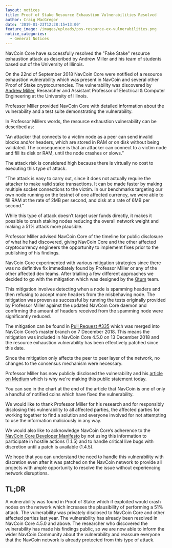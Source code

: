 ```yaml
---
layout: notices
title: Proof of Stake Resource Exhaustion Vulnerabilities Resolved
author: Craig MacGregor
date: '2019-01-23T12:28:15+13:00'
feature_image: /images/uploads/pos-resource-ex-vulnerabilities.png
notice_categories:
  - General Notices
---
```

NavCoin Core have successfully resolved the "Fake Stake" resource exhaustion attack as described by Andrew Miller and his team of students based out of the University of Illinois.
<!-- more -->

On the 22nd of September 2018 NavCoin Core were notified of a resource exhaustion vulnerability which was present in NavCoin and several other Proof of Stake cryptocurrencies. The vulnerability was discovered by [Andrew Miller](https://ece.illinois.edu/directory/profile/soc1024), Researcher and Assistant Professor of Electrical & Computer Engineering at the University of Illinois.

Professor Miller provided NavCoin Core with detailed information about the vulnerability and a test suite demonstrating the vulnerability.

In Professor Millers words, the resource exhaustion vulnerability can be described as:

“An attacker that connects to a victim node as a peer can send invalid blocks and/or headers, which are stored in RAM or on disk without being validated. The consequence is that an attacker can connect to a victim node and fill its disk or RAM, until the node crashes or slows.”

The attack risk is considered high because there is virtually no cost to executing this type of attack.

“The attack is easy to carry out, since it does not actually require the attacker to make valid stake transactions. It can be made faster by making multiple socket connections to the victim. In our benchmarks targeting our own node running on the testnet of one affected currency, we were able to fill RAM at the rate of 2MB per second, and disk at a rate of 6MB per second.”

While this type of attack doesn’t target user funds directly, it makes it possible to crash staking nodes reducing the overall network weight and making a 51% attack more plausible.

Professor Miller advised NavCoin Core of the timeline for public disclosure of what he had discovered, giving NavCoin Core and the other affected cryptocurrency engineers the opportunity to implement fixes prior to the publishing of his findings.

NavCoin Core experimented with various mitigation strategies since there was no definitive fix immediately found by Professor Miller or any of the other affected dev teams. After trialling a few different approaches we decided to go with the mitigation which was designed by the [Qtum](https://qtum.org) team.

This mitigation involves detecting when a node is spamming headers and then refusing to accept more headers from the misbehaving node. The mitigation was proven as successful by running the tests originally provided by Professor Miller against the updated NavCoin Core daemon and confirming the amount of headers received from the spamming node were significantly reduced.

The mitigation can be found in [Pull Request #335](https://github.com/NAVCoin/navcoin-core/pull/335) which was merged into NavCoin Core’s master branch on 7 December 2018. This means the mitigation was included in NavCoin Core 4.5.0 on 13 December 2018 and the resource exhaustion vulnerability has been effectively patched since this date.

Since the mitigation only affects the peer to peer layer of the network, no changes to the consensus mechanism were necessary.

Professor Miller has now publicly disclosed the vulnerability and his [article on Medium](https://medium.com/@dsl_uiuc/fake-stake-attacks-on-chain-based-proof-of-stake-cryptocurrencies-b8b05723f806) which is why we're making this public statement today.

You can see in the chart at the end of the article that NavCoin is one of only a handful of notified coins which have fixed the vulnerability.

We would like to thank Professor Miller for his research and for responsibly disclosing this vulnerability to all affected parties, the affected parties for working together to find a solution and everyone involved for not attempting to use the information maliciously in any way.

We would also like to acknowledge NavCoin Core’s adherence to the [NavCoin Core Developer Manifesto](https://navcoin.org/en/governance/#read-manifestos) by not using this information to participate in hostile actions (1.1.5) and to handle critical live bugs with discretion until a patch is available (1.4.5).

We hope that you can understand the need to handle this vulnerability with discretion even after it was patched on the NavCoin network to provide all projects with ample opportunity to resolve the issue without experiencing network disruptions.

## TL;DR

A vulnerability was found in Proof of Stake which if exploited would crash nodes on the network which increases the plausibility of performing a 51% attack. The vulnerability was privately disclosed to NavCoin Core and other affected parties last year. The vulnerability has already been resolved in NavCoin Core 4.5.0 and above. The researcher who discovered the vulnerability has made his findings public, so we are now able to inform the wider NavCoin Community about the vulnerability and reassure everyone that the NavCoin network is already protected from this type of attack.
